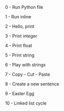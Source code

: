 0 - Run Python file

1 - Run inline

2 - Hello, print

3 - Print integer

4 - Print float

5 - Print string

6 - Play with strings

7 - Copy - Cut - Paste

8 - Create a new sentence

9 - Easter Egg

10 - Linked list cycle
